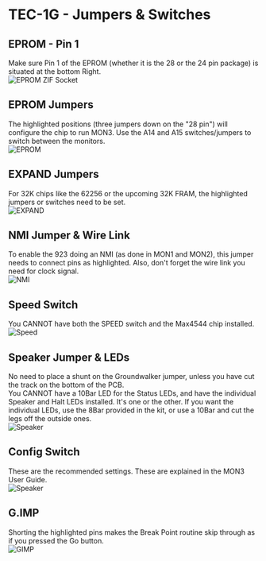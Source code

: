 # TEC-1G - Jumpers & Switches

## EPROM - Pin 1
Make sure Pin 1 of the EPROM (whether it is the 28 or the 24 pin package) is situated at the bottom Right.<br>
![EPROM ZIF Socket](images/EPROM_Pin1.jpg)<br>

## EPROM Jumpers
The highlighted positions (three jumpers down on the "28 pin") will configure the chip to run MON3. Use the A14 and A15 switches/jumpers to switch between the monitors.<br>
![EPROM](images/Jumpers_ROM.jpg)<br>

## EXPAND Jumpers
For 32K chips like the 62256 or the upcoming 32K FRAM, the highlighted jumpers or switches need to be set.<br>
![EXPAND](images/Jumpers_EXPAND.jpg)<br>

## NMI Jumper & Wire Link
To enable the 923 doing an NMI (as done in MON1 and MON2), this jumper needs to connect pins as highlighted. Also, don't forget the wire link you need for clock signal.<br>
![NMI](images/Jumpers_NMI.jpg)<br>

## Speed Switch
You CANNOT have both the SPEED switch and the Max4544 chip installed.<br>
![Speed](images/Switches_SPEED.jpg)<br>

## Speaker Jumper & LEDs<br>
No need to place a shunt on the Groundwalker jumper, unless you have cut the track on the bottom of the PCB.<br>
You CANNOT have a 10Bar LED for the Status LEDs, and have the individual Speaker and Halt LEDs installed. It's one or the other. If you want the individual LEDs, use the 8Bar provided in the kit, or use a 10Bar and cut the legs off the outside ones.<br>
![Speaker](images/Jumpers_SPKR.jpg)<br>

## Config Switch
These are the recommended settings. These are explained in the MON3 User Guide.<br>
![Speaker](images/Switches_CONFIG.jpg)<br>

## G.IMP
Shorting the highlighted pins makes the Break Point routine skip through as if you pressed the Go button.<br>
![GIMP](images/GIMP.jpg)<br>
